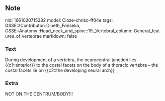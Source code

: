 ## Note
nid: 1661020715282
model: Cloze-chrisc-ff04e
tags: GSSE::!Contributor::Dineth_Fonseka, GSSE::Anatomy::Head_neck_and_spine::19._Vertebral_column::General_features_of_vertebrae
markdown: false

### Text
<div>
  During development of a vertebra, the neurocentral junction lies
  {{c1::anterior}} to the costal facets on the body of a thoracic
  vertebra – the costal facets lie on {{c2::the developing neural
  arch}}
</div>

### Extra
NOT ON THE CENTRUM/BODY!!!
